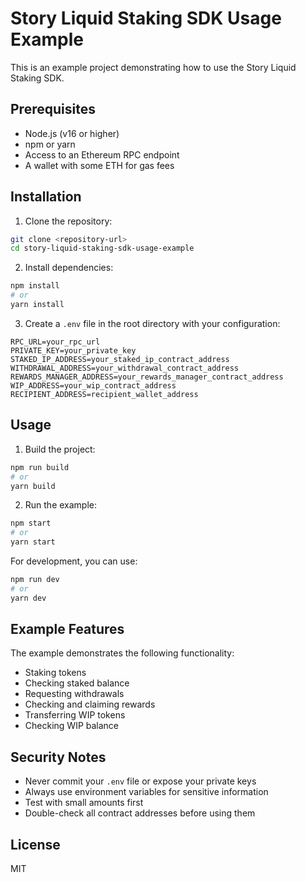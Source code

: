 # Story Liquid Staking SDK Usage Example

This is an example project demonstrating how to use the Story Liquid Staking SDK.

## Prerequisites

- Node.js (v16 or higher)
- npm or yarn
- Access to an Ethereum RPC endpoint
- A wallet with some ETH for gas fees

## Installation

1. Clone the repository:
```bash
git clone <repository-url>
cd story-liquid-staking-sdk-usage-example
```

2. Install dependencies:
```bash
npm install
# or
yarn install
```

3. Create a `.env` file in the root directory with your configuration:
```env
RPC_URL=your_rpc_url
PRIVATE_KEY=your_private_key
STAKED_IP_ADDRESS=your_staked_ip_contract_address
WITHDRAWAL_ADDRESS=your_withdrawal_contract_address
REWARDS_MANAGER_ADDRESS=your_rewards_manager_contract_address
WIP_ADDRESS=your_wip_contract_address
RECIPIENT_ADDRESS=recipient_wallet_address
```

## Usage

1. Build the project:
```bash
npm run build
# or
yarn build
```

2. Run the example:
```bash
npm start
# or
yarn start
```

For development, you can use:
```bash
npm run dev
# or
yarn dev
```

## Example Features

The example demonstrates the following functionality:

- Staking tokens
- Checking staked balance
- Requesting withdrawals
- Checking and claiming rewards
- Transferring WIP tokens
- Checking WIP balance

## Security Notes

- Never commit your `.env` file or expose your private keys
- Always use environment variables for sensitive information
- Test with small amounts first
- Double-check all contract addresses before using them

## License

MIT 